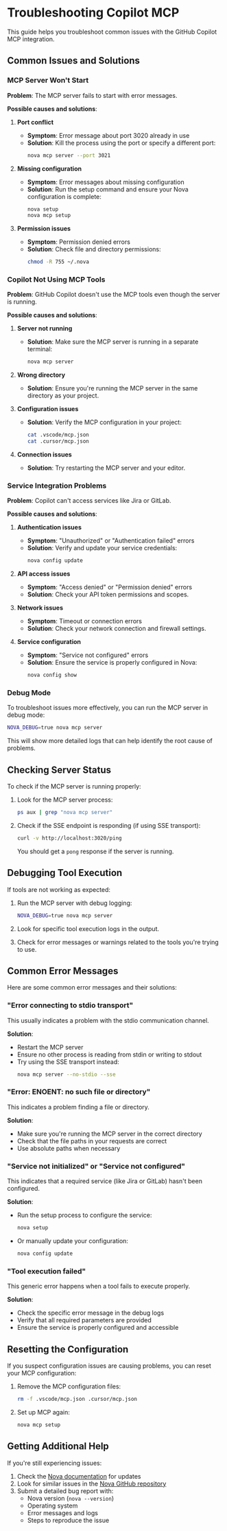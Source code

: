 # Troubleshooting Copilot MCP

This guide helps you troubleshoot common issues with the GitHub Copilot MCP integration.

## Common Issues and Solutions

### MCP Server Won't Start

**Problem**: The MCP server fails to start with error messages.

**Possible causes and solutions**:

1. **Port conflict**
   - **Symptom**: Error message about port 3020 already in use
   - **Solution**: Kill the process using the port or specify a different port:
     ```bash
     nova mcp server --port 3021
     ```

2. **Missing configuration**
   - **Symptom**: Error messages about missing configuration
   - **Solution**: Run the setup command and ensure your Nova configuration is complete:
     ```bash
     nova setup
     nova mcp setup
     ```

3. **Permission issues**
   - **Symptom**: Permission denied errors
   - **Solution**: Check file and directory permissions:
     ```bash
     chmod -R 755 ~/.nova
     ```

### Copilot Not Using MCP Tools

**Problem**: GitHub Copilot doesn't use the MCP tools even though the server is running.

**Possible causes and solutions**:

1. **Server not running**
   - **Solution**: Make sure the MCP server is running in a separate terminal:
     ```bash
     nova mcp server
     ```

2. **Wrong directory**
   - **Solution**: Ensure you're running the MCP server in the same directory as your project.

3. **Configuration issues**
   - **Solution**: Verify the MCP configuration in your project:
     ```bash
     cat .vscode/mcp.json
     cat .cursor/mcp.json
     ```

4. **Connection issues**
   - **Solution**: Try restarting the MCP server and your editor.

### Service Integration Problems

**Problem**: Copilot can't access services like Jira or GitLab.

**Possible causes and solutions**:

1. **Authentication issues**
   - **Symptom**: "Unauthorized" or "Authentication failed" errors
   - **Solution**: Verify and update your service credentials:
     ```bash
     nova config update
     ```

2. **API access issues**
   - **Symptom**: "Access denied" or "Permission denied" errors
   - **Solution**: Check your API token permissions and scopes.

3. **Network issues**
   - **Symptom**: Timeout or connection errors
   - **Solution**: Check your network connection and firewall settings.

4. **Service configuration**
   - **Symptom**: "Service not configured" errors
   - **Solution**: Ensure the service is properly configured in Nova:
     ```bash
     nova config show
     ```

### Debug Mode

To troubleshoot issues more effectively, you can run the MCP server in debug mode:

```bash
NOVA_DEBUG=true nova mcp server
```

This will show more detailed logs that can help identify the root cause of problems.

## Checking Server Status

To check if the MCP server is running properly:

1. Look for the MCP server process:
   ```bash
   ps aux | grep "nova mcp server"
   ```

2. Check if the SSE endpoint is responding (if using SSE transport):
   ```bash
   curl -v http://localhost:3020/ping
   ```
   You should get a `pong` response if the server is running.

## Debugging Tool Execution

If tools are not working as expected:

1. Run the MCP server with debug logging:
   ```bash
   NOVA_DEBUG=true nova mcp server
   ```

2. Look for specific tool execution logs in the output.

3. Check for error messages or warnings related to the tools you're trying to use.

## Common Error Messages

Here are some common error messages and their solutions:

### "Error connecting to stdio transport"

This usually indicates a problem with the stdio communication channel.

**Solution**:

- Restart the MCP server
- Ensure no other process is reading from stdin or writing to stdout
- Try using the SSE transport instead:
  ```bash
  nova mcp server --no-stdio --sse
  ```

### "Error: ENOENT: no such file or directory"

This indicates a problem finding a file or directory.

**Solution**:

- Make sure you're running the MCP server in the correct directory
- Check that the file paths in your requests are correct
- Use absolute paths when necessary

### "Service not initialized" or "Service not configured"

This indicates that a required service (like Jira or GitLab) hasn't been configured.

**Solution**:

- Run the setup process to configure the service:
  ```bash
  nova setup
  ```
- Or manually update your configuration:
  ```bash
  nova config update
  ```

### "Tool execution failed"

This generic error happens when a tool fails to execute properly.

**Solution**:

- Check the specific error message in the debug logs
- Verify that all required parameters are provided
- Ensure the service is properly configured and accessible

## Resetting the Configuration

If you suspect configuration issues are causing problems, you can reset your MCP configuration:

1. Remove the MCP configuration files:
   ```bash
   rm -f .vscode/mcp.json .cursor/mcp.json
   ```

2. Set up MCP again:
   ```bash
   nova mcp setup
   ```

## Getting Additional Help

If you're still experiencing issues:

1. Check the [Nova documentation](https://docs.nova.dev) for updates
2. Look for similar issues in the
   [Nova GitHub repository](https://github.com/yourusername/nova-cli/issues)
3. Submit a detailed bug report with:
   - Nova version (`nova --version`)
   - Operating system
   - Error messages and logs
   - Steps to reproduce the issue

